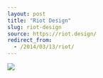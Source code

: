 ```yaml
---
layout: post
title: "Riot Design"
slug: riot-design
source: https://riot.design/
redirect_from:
  - /2014/03/13/riot/
---
```


<img src="/assets/img/screenshots/riot-design.jpg">
